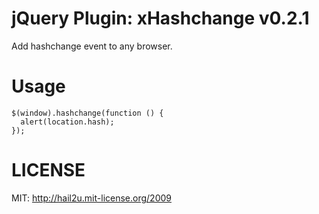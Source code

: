 jQuery Plugin: xHashchange v0.2.1
=================================

Add hashchange event to any browser.


Usage
=====

    $(window).hashchange(function () {
      alert(location.hash);
    });


LICENSE
=======

MIT: http://hail2u.mit-license.org/2009
